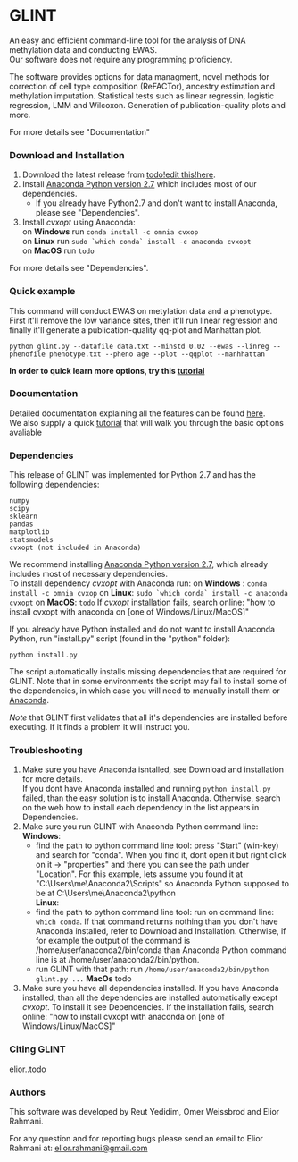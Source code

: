 # GLINT
An easy and efficient command-line tool for the analysis of DNA methylation data and conducting EWAS.  
Our software does not require any programming proficiency.

The software provides options for data managment, novel methods for correction of cell type composition (ReFACTor), ancestry estimation and methylation imputation. Statistical tests such as linear regressin, logistic regression, LMM and Wilcoxon. Generation of publication-quality plots and more.

For more details see "Documentation"  

### Download and Installation

1. Download the latest release from <a href="put the link here todo" target="_blank"> todo!edit this!here</a>.
2. Install <a href="https://www.continuum.io/downloads" target="_blank">Anaconda Python version 2.7</a> which includes most of our dependencies.  
    - If you already have Python2.7 and don't want to install Anaconda, please see "Dependencies".
3. Install *cvxopt* using Anaconda:   
    on **Windows** run ```conda install -c omnia cvxop```  
    on **Linux** run ```sudo `which conda` install -c anaconda cvxopt```  
    on **MacOS** run ```todo```  
    
For more details see "Dependencies".  
  
### Quick example
This command will conduct EWAS on metylation data and a phenotype. First it'll remove the low variance sites, then it'll run linear regression and finally it'll generate a publication-quality qq-plot and Manhattan plot.
```
python glint.py --datafile data.txt --minstd 0.02 --ewas --linreg --phenofile phenotype.txt --pheno age --plot --qqplot --manhhattan
```
**In order to quick learn more options, try this <a href="todo add link to tutorial" target="_blank">tutorial</a>**  

### Documentation
Detailed documentation explaining all the features can be found <a href="todo add link to docs" target="_blank">here</a>.  
We also supply a quick  <a href="todo add link to tutorial" target="_blank">tutorial</a> that will walk you through the basic options avaliable  

### Dependencies

This release of GLINT was implemented for Python 2.7 and has the following dependencies:

    numpy
    scipy
    sklearn
    pandas
    matplotlib
    statsmodels
    cvxopt (not included in Anaconda)
    

We recommend installing <a href="https://www.continuum.io/downloads" target="_blank">Anaconda Python version 2.7</a>, which already includes most of necessary dependencies.  
To install dependency *cvxopt* with Anaconda run:
on **Windows** : ```conda install -c omnia cvxop```
on **Linux**: ```sudo `which conda` install -c anaconda cvxopt```
on **MacOS**: ```todo```
If *cvxopt* installation fails, search online: "how to install cvxopt with anaconda on [one of Windows/Linux/MacOS]"
 
If you already have Python installed and do not want to install Anaconda Python, run "install.py" script (found in the "python" folder):
```
python install.py
```
The script automatically installs missing dependencies that are required for GLINT. Note that in some environments the script may fail to install some of the dependencies, in which case you will need to manually install them or  <a href="https://www.continuum.io/downloads" target="_blank">Anaconda</a>.

*Note* that GLINT first validates that all it's dependencies are installed before executing. If it finds a problem it will instruct you.

### Troubleshooting
1. Make sure you have Anaconda isntalled, see Download and installation for more details.  
  If you dont have Anaconda installed and running ```python install.py``` failed, than the easy solution is to install Anaconda. Otherwise, search on the web how to install each dependency in the list appears in Dependencies.
2. Make sure you run GLINT with Anaconda Python command line:  
  **Windows**:  
    - find the path to python command line tool: press "Start" (win-key) and search for "conda". When you find it, dont open it but right click on it -> "properties" and there you can see the path under "Location".
   For this example, lets assume you found it at "C:\Users\me\Anaconda2\Scripts" so Anaconda Python supposed to be at C:\Users\me\Anaconda2\python  
**Linux**: 
    - find the path to python command line tool: run on command line: ```which conda```. If that command returns nothing than you don't have Anaconda installed, refer to Download and Installation. Otherwise, if for example the output of the command is /home/user/anaconda2/bin/conda than Anaconda Python command line is at /home/user/anaconda2/bin/python.
    - run GLINT with that path: run ```/home/user/anaconda2/bin/python glint.py ...```
  **MacOs** todo
3. Make sure you have all dependencies installed. If you have Anaconda installed, than all the dependencies are installed automatically except *cvxopt*. To install it see Dependencies. If the installation fails, search online: "how to install cvxopt with anaconda on [one of Windows/Linux/MacOS]"
 
### Citing GLINT
elior..todo


### Authors

This software was developed by Reut Yedidim, Omer Weissbrod  and Elior Rahmani.

For any question and for reporting bugs please send an email to Elior Rahmani at: elior.rahmani@gmail.com
